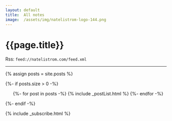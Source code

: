 ```yaml
---
layout: default
title:  All notes
image:  /assets/img/natelistrom-logo-144.png
---
```


<h1 class="title">{{page.title}}</h1>
<span class="meta">Rss: <code>feed://natelistrom.com/feed.xml</code></span>

---

<!-- Latest posts -->
  {% assign posts = site.posts %}

  {%- if posts.size > 0 -%}
    <div class="post-list">
      <ul class="post-list">
        {%- for post in posts -%}
          {% include _postList.html %}
        {%- endfor -%}
      </ul>
    </div>
  {%- endif -%}

{% include _subscribe.html %}